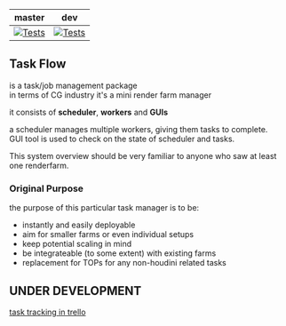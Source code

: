 |master|dev|
|---|---|
|[![Tests](https://github.com/pedohorse/lifeblood/actions/workflows/python-app.yml/badge.svg?branch=master)](https://github.com/pedohorse/lifeblood/actions/workflows/python-app.yml)|[![Tests](https://github.com/pedohorse/lifeblood/actions/workflows/python-app.yml/badge.svg?branch=dev)](https://github.com/pedohorse/lifeblood/actions/workflows/python-app.yml)|

## Task Flow
is a task/job management package  
in terms of CG industry it's a mini render farm manager

it consists of **scheduler**, **workers** and **GUIs**

a scheduler manages multiple workers, giving them tasks to complete.  
GUI tool is used to check on the state of scheduler and tasks.

This system overview should be very familiar to anyone who saw at least one renderfarm.

### Original Purpose
the purpose of this particular task manager is to be:
- instantly and easily deployable
- aim for smaller farms or even individual setups
- keep potential scaling in mind
- be integrateable (to some extent) with existing farms
- replacement for TOPs for any non-houdini related tasks

## UNDER DEVELOPMENT
[task tracking in trello](https://trello.com/b/sSbc8u6M/lifeblood)
